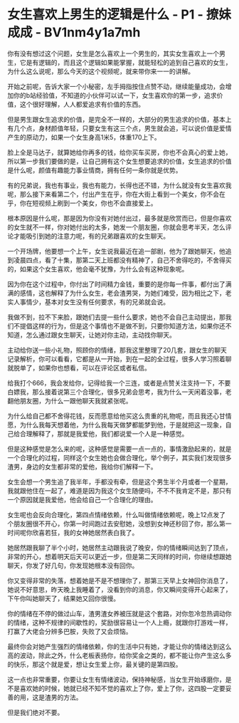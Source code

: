 # 女生喜欢上男生的逻辑是什么 - P1 - 撩妹成成 - BV1nm4y1a7mh

你有没有想过这个问题，女生是怎么喜欢上一个男生的，其实女生喜欢上一个男生，它是有逻辑的，而且这个逻辑如果能掌握，就能轻松的追到自己喜欢的女生，为什么这么说呢，那么今天的这个视频呢，就来带你来一一的讲解。

开始之前呢，告诉大家一个小秘密，左手拇指按住点赞不动，继续能量成功，会增加你的b站经验值，不知道的小伙伴可以试一下，女生喜欢你的第一步，追求价值，这个很好理解，人人都爱追求有价值的东西。

但是男生跟女生追求的价值，是完全不一样的，大部分的男生追求的价值，基本上有几个点，身材颜值年轻，只要女生有这三个点，男生就会追，可以说价值是爱情产生的原动力，如果一个女生身高1米5，体重170上下。

脸上全是马达子，就算她给你再多的钱，给你买车买房，你也不会真心的爱上她，所以第一步我们要做的是，让自己拥有这个女生想要追求的价值，女生追求的价值是什么呢，颜值有趣能力事业情商，拥有任何一条你就是优势。

有的兄弟说，我也有事业，我也有能力，长得也还不错，为什么就没有女生喜欢我呢，那么接下来看第二个，付出产生在乎，你在大街上看到一个美女，你不会在乎，你在短视频上刷到一个美女，你也不会直接爱上。

根本原因是什么呢，那是因为你没有对她付出过，最多就是欣赏而已，但是你喜欢的女生就不一样，你对她付出的太多，她发一个朋友圈，你就会思考半天，怎么评论才能吸引到她的注意力呢，有的兄弟跟喜欢的女生聊天。

一个开场牌，他要想一个上午，女生说我最近在追一部剧，他为了跟她聊天，他追到凌晨四点，看了十集，那第二天上班都没有精神了，自己不舍得吃的，不舍得买的，如果这个女生喜欢，他会毫不犹豫，为什么会有这种现象呢。

因为你在这个过程中，你付出了时间精力金钱，重要的是你每一件事，都付出了满满的感情，这也解释了为什么女生，老会渣男哭，为她们难受，因为相比之下，老实人事情少，基本对女生没有任何要求，有的兄弟就会说。

我做不到，拉不下来脸，跟她们去提一些什么要求，她也不会自己主动提出，那我们不提倡这样的行为，但是这个事情也不是做不到，只要你知道方法，如果你还不知道，怎么通过跟女生聊天，让她对你主动，主动找你聊天。

主动给你送一些小礼物，照顾你的情绪，那我这里整理了20几套，跟女生的聊天记录解析，你可以看看，它都是从一开始，到在一起的全过程，很多人学习照着聊就脱单了，如果你也想看，可以在评论区或者私信。

给我打个666，我会发给你，记得给我一个三连，或者是点赞关注支持一下，不要白嫖我，那么接着说第三个合理化，很多兄弟会思考，我为什么一天闲着没事，老翻他朋友圈，为什么一跟他聊天我就紧张呢。

为什么给自己都不舍得花钱，反而愿意给他买这么贵重的礼物呢，而且我还心甘情愿，为什么我每天想着他，为什么我每天做梦都能梦到他，于是就把这一现象，自己给合理解释了，那就是我爱他，我们都说爱一个人是一种感觉。

但是这种感觉是怎么来的呢，这种感觉是需要一点一点的，事情激励起来的，就是一个合理化的过程，同样这个女生她也会做合理化，举个例子，其实我们发现很多渣男，身边的女生都非常的爱他，我给你们解释一下。

女生会想一个男生追了我半年，手都没有牵，但是这个男生半个月或者一个星期，我就跟他住在一起了，难道是因为我这个女生随便吗，不不不我肯定不是，那只有一个原因就是我爱他，他会给自己一个合理化的理由。

女生呢也会反向合理化，第四点情绪依赖，什么叫做情绪依赖呢，晚上12点发了个朋友圈很不开心，你第一时间跑过去安慰她，没想到女神还秒回了你，那么第一时间呢你欣喜若狂，我的女神她居然表白我了。

她居然跟我聊了半个小时，她居然主动跟我说了晚安，你的情绪瞬间达到了顶点，非常的开心，想着明天后天可以更近一步，但是第二天同样的时间，你继续想跟她聊天，你发了好几句，你发现她根本没有回你。

你又变得非常的失落，想着她是不是不想理你了，那第三天早上女神回你消息了，她说不好意思，昨天晚上我睡着了，没看到你的消息，你又瞬间变得开心起来了，下午你叫她聊天了，结果她又回你很慢。

你的情绪在不停的做过山车，渣男渣女养被压就是这个套路，对你忽冷忽热调动你的情绪，这种不规律的间歇性的，奖励很容易让一个人上瘾，就跟你打游戏一样，打赢了大佬会分辨多巴胺，失败了又会烦恼。

最终你会对她产生强烈的情绪依赖，你的生活中只有她，才能让你的情绪达到这么高的波动，除此之外，什么老板表扬你，给你奖金之类的，都不能让你产生这么多的快乐，那这个就是爱，想让女生爱上你，最关键的是第四股。

这一点也非常重要，你要让女生有情绪波动，保持神秘感，当女生开始琢磨你，是不是喜欢她的时候，她就已经不知不觉的喜欢上了你，爱上了你，这四股一定要妥善的用，这是渣男的方法。

但是我们绝对不要。